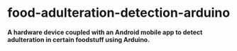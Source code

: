 # food-adulteration-detection-arduino
**A hardware device coupled with an Android mobile app to detect adulteration in certain foodstuff using Arduino.**
